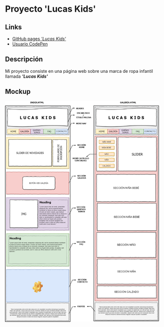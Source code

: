 # **Proyecto 'Lucas Kids'**





## Links 
* [GitHub pages _'Lucas Kids'_](https://albamaria.github.io/lucaskids/)
* [Usuario CodePen](https://codepen.io/albaMaria/) 



## Descripción
Mi proyecto consiste en una página web sobre una marca de ropa infantil llamada _**'Lucas Kids'**_
## Mockup
![Boceto Lucas Kids](https://github.com/albaMaria/lucaskids/blob/master/img/bocetolucaskids.png "Boceto Lucas Kids")

